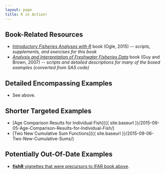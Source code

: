 ```yaml
---
layout: page
title: R in Action!
---
```


## Book-Related Resources
* [*Introductory Fisheries Analyses with R*](http://derekogle.com/IFAR/) book (Ogle, 2015) -- *scripts, supplements, and exercises for this book*
* [*Analysis and Interpretation of Freshwater Fisheries Data*](http://derekogle.com/aiffd2007/) book (Guy and Brown, 2007) -- *scripts and detailed descriptions for many of the boxed examples (converted from SAS code)*

## Detailed Encompassing Examples
* See above.

## Shorter Targeted Examples
* [Age Comparison Results for Individual Fish]({{ site.baseurl }}/2015-09-05-Age-Comparison-Results-for-Individual-Fish/)
* [Two New Cumulative Sum Functions]({{ site.baseurl }}/2015-09-06-Two-New-Cumulative-Sums/)

## Potentially Out-Of-Date Examples
* [**fishR** vignettes that were precursors to IFAR book above](oldFishRVignettes.html).
